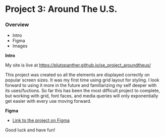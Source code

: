 # Project 3: Around The U.S.

### Overview

- Intro
- Figma
- Images

**Intro**

My site is live at https://plutopanther.github.io/se_project_aroundtheus/

This project was created so all the elements are displayed correctly on popular screen sizes. It was my first time using grid layout for styling. I look forward to using it more in the future and familiarizing my self deeper with its uses/fuctions. So far this has been the most difficult project to complete, but working with grid, font faces, and media queries will only exponentially get easier with every use moving forward.

**Figma**

- [Link to the project on Figma](https://www.figma.com/file/ii4xxsJ0ghevUOcssTlHZv/Sprint-3%3A-Around-the-US?node-id=0%3A1)

Good luck and have fun!
